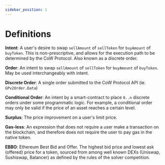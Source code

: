 ```yaml
---
sidebar_position: 1
---
```


# Definitions

**Intent**: A user's desire to swap `sellAmount` of `sellToken` for `buyAmount` of `buyToken`. This is non-prescriptive, and allows for the execution path to be determined by the CoW Protocol. Also known as a discrete order.

**Order**: An intent to swap `sellAmount` of `sellToken` for `buyAmount` of `buyToken`. May be used interchangeably with intent.

**Discrete Order**: A single order submitted to the CoW Protocol API (ie. `GPv2Order.Data`)

**Conditional Order**: An intent by a smart-contract to place `0..n` discrete orders under some programmatic logic. For example, a conditional order may only be valid if the price of an asset reaches a certain level.

**Surplus**: The price improvement on a user's limit price.

**Gas-less**: An expression that does not require a user make a transaction on the blockchain, and therefore does not require the user to pay gas in the native token.

**EBBO**: Ethereum Best Bid and Offer. The highest bid price and lowest ask (offered) price for a token, sourced from among well known DEXs (Uniswap, Sushiswap, Balancer) as defined by the rules of the solver competition.
